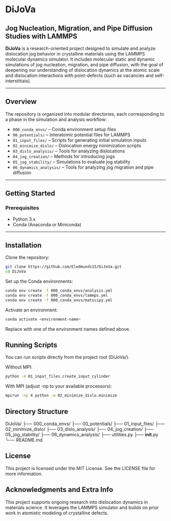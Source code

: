 # DiJoVa

## Jog Nucleation, Migration, and Pipe Diffusion Studies with LAMMPS

**DiJoVa** is a research-oriented project designed to simulate and analyze dislocation jog behavior in crystalline materials using the LAMMPS molecular dynamics simulator. It includes molecular static and dynamic simulations of jog nucleation, migration, and pipe diffusion, with the goal of deepening our understanding of dislocation dynamics at the atomic scale and dislocation interactions with point-defects (such as vacancies and self-interstitials).

---

## Overview

The repository is organized into modular directories, each corresponding to a phase in the simulation and analysis workflow:

- `000_conda_envs/` – Conda environment setup files  
- `00_potentials/` – Interatomic potential files for LAMMPS  
- `01_input_files/` – Scripts for generating initial simulation inputs  
- `02_minimize_dislo/` – Dislocation energy minimization scripts  
- `03_dislo_analysis/` – Tools for analyzing dislocations  
- `04_jog_creation/` – Methods for introducing jogs  
- `05_jog_stability/` – Simulations to evaluate jog stability  
- `06_dynamics_analysis/` – Tools for analyzing jog migration and pipe diffusion  

---

## Getting Started

### Prerequisites

- Python 3.x  
- Conda (Anaconda or Miniconda)  

---

## Installation

Clone the repository:

```bash
git clone https://github.com/Eledmunds15/DiJoVa.git
cd DiJoVa
```

Set up the Conda environments:

```bash
conda env create -f 000_conda_envs/analysis.yml
conda env create -f 000_conda_envs/lammps.yml
conda env create -f 000_conda_envs/matscipy.yml
```
Activate an environment:
```bash
conda activate <environment-name>
```
Replace <environment-name> with one of the environment names defined above.

## Running Scripts

You can run scripts directly from the project root (DiJoVa/).

Without MPI:
```bash
python -m 01_input_files.create_input_cylinder
```
With MPI (adjust -np to your available processors):
```bash
mpirun -np 4 python -m 02_minimize_dislo.minimize
```
## Directory Structure

DiJoVa/
├── 000_conda_envs/
├── 00_potentials/
├── 01_input_files/
├── 02_minimize_dislo/
├── 03_dislo_analysis/
├── 04_jog_creation/
├── 05_jog_stability/
├── 06_dynamics_analysis/
├── utilities.py
├── __init__.py
└── README.md

## License

This project is licensed under the MIT License. See the LICENSE file for more information.

## Acknowledgments and Extra Info

This project supports ongoing research into dislocation dynamics in materials science. It leverages the LAMMPS simulator and builds on prior work in atomistic modeling of crystalline defects.